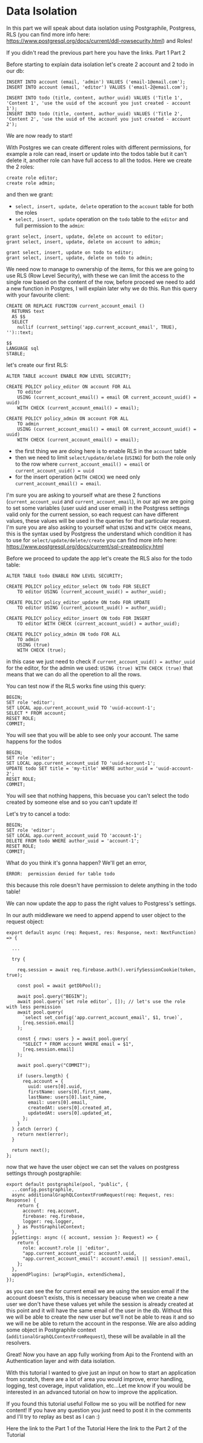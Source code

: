 # Data Isolation

In this part we will speak about data isolation using Postgraphile, Postgress, RLS (you can find more info here: https://www.postgresql.org/docs/current/ddl-rowsecurity.html) and Roles!

If you didn't read the previous part here you have the links.
Part 1
Part 2

Before starting to explain data isolation let's create 2 account and 2 todo in our db:

```
INSERT INTO account (email, 'admin') VALUES ('email-1@email.com');
INSERT INTO account (email, 'editor') VALUES ('email-2@email.com');

INSERT INTO todo (title, content, author_uuid) VALUES ('Title 1', 'Content 1', 'use the uuid of the account you just created - account 1');
INSERT INTO todo (title, content, author_uuid) VALUES ('Title 2', 'Content 2', 'use the uuid of the account you just created - account 2');
```

We are now ready to start!

With Postgres we can create different roles with different permissions, for example a role can read, insert or update into the todos table but it can't delete it, another role can have full access to all the todos. Here we create the 2 roles:

```
create role editor;
create role admin;
```

and then we grant:

- `select, insert, update, delete` operation to the `account` table for both the roles
- `select, insert, update` operation on the `todo` table to the `editor` and full permission to the `admin`:

```
grant select, insert, update, delete on account to editor;
grant select, insert, update, delete on account to admin;

grant select, insert, update on todo to editor;
grant select, insert, update, delete on todo to admin;
```

We need now to manage to ownership of the items, for this we are going to use RLS (Row Level Security), with these we can limit the access to the single row based on the content of the row, before proceed we need to add a new function in Postgres, I will explain later why we do this. Run this query with your favourite client:

```
CREATE OR REPLACE FUNCTION current_account_email ()
  RETURNS text
  AS $$
  SELECT
    nullif (current_setting('app.current_account_email', TRUE), '')::text;

$$
LANGUAGE sql
STABLE;
```

let's create our first RLS:

```
ALTER TABLE account ENABLE ROW LEVEL SECURITY;

CREATE POLICY policy_editor ON account FOR ALL
    TO editor
    USING (current_account_email() = email OR current_account_uuid() = uuid)
    WITH CHECK (current_account_email() = email);

CREATE POLICY policy_admin ON account FOR ALL
    TO admin
    USING (current_account_email() = email OR current_account_uuid() = uuid)
    WITH CHECK (current_account_email() = email);
```

- the first thing we are doing here is to enable RLS in the `account` table 
- then we need to limit `select/update/delete` (`USING`) for both the role only to the row where `current_account_email() = email` or `current_account_uuid() = uuid`
- for the insert operation (`WITH CHECK`) we need only `current_account_email() = email`.

I'm sure you are asking to yourself what are these 2 functions (`current_account_uuid` and `current_account_email`), in our api we are going to set some variables (user uuid and user email) in the Postgress settings valid only for the current session, so each request can have different values, these values will be used in the queries for that particular request. I'm sure you are also asking to yourself what `USING` and `WITH CHECK` means, this is the syntax used by Postgress the understand which condition it has to use for `select/update/delete/create` you can find more info here: https://www.postgresql.org/docs/current/sql-createpolicy.html

Before we proceed to update the app let's create the RLS also for the todo table:

```
ALTER TABLE todo ENABLE ROW LEVEL SECURITY;

CREATE POLICY policy_editor_select ON todo FOR SELECT
    TO editor USING (current_account_uuid() = author_uuid);

CREATE POLICY policy_editor_update ON todo FOR UPDATE
    TO editor USING (current_account_uuid() = author_uuid);

CREATE POLICY policy_editor_insert ON todo FOR INSERT
    TO editor WITH CHECK (current_account_uuid() = author_uuid);

CREATE POLICY policy_admin ON todo FOR ALL
    TO admin
    USING (true)
    WITH CHECK (true);
```

in this case we just need to check if `current_account_uuid() = author_uuid` for the editor, for the admin we used: `USING (true) WITH CHECK (true)` that means that we can do all the operetion to all the rows.

You can test now if the RLS works fine using this query:

```
BEGIN;
SET role 'editor';
SET LOCAL app.current_account_uuid TO 'uuid-account-1';
SELECT * FROM account;
RESET ROLE;
COMMIT;
```

You will see that you will be able to see only your account. The same happens for the todos

```
BEGIN;
SET role 'editor';
SET LOCAL app.current_account_uuid TO 'uuid-account-1';
UPDATE todo SET title = 'my-title' WHERE author_uuid = 'uuid-account-2';
RESET ROLE;
COMMIT;
```

You will see that nothing happens, this becuase you can't select the todo created by someone else and so you can't update it!

Let's try to cancel a todo:

```
BEGIN;
SET role 'editor';
SET LOCAL app.current_account_uuid TO 'account-1';
DELETE FROM todo WHERE author_uuid = 'account-1';
RESET ROLE;
COMMIT;
```

What do you think it's gonna happen? We'll get an error, 

```
ERROR:  permission denied for table todo
```

this because this role doesn't have permission to delete anything in the todo table!

We can now update the app to pass the right values to Postgress's settings.

In our auth middleware we need to append append to user object to the request object:

```
export default async (req: Request, res: Response, next: NextFunction) => {

  ...

  try {

    req.session = await req.firebase.auth().verifySessionCookie(token, true);

    const pool = await getDbPool();

    await pool.query("BEGIN");
    await pool.query(`set role editor`, []); // let's use the role with less permission
    await pool.query(
      `select set_config('app.current_account_email', $1, true)`,
      [req.session.email]
    );

    const { rows: users } = await pool.query(
      "SELECT * FROM account WHERE email = $1",
      [req.session.email]
    );

    await pool.query("COMMIT");

    if (users.length) {
      req.account = {
        uuid: users[0].uuid,
        firstName: users[0].first_name,
        lastName: users[0].last_name,
        email: users[0].email,
        createdAt: users[0].created_at,
        updatedAt: users[0].updated_at,
      };
    }
  } catch (error) {
    return next(error);
  }

  return next();
};
```

now that we have the user object we can set the values on postgress settings through postgraphile:

```
export default postgraphile(pool, "public", {
  ...config.postgraphile,
  async additionalGraphQLContextFromRequest(req: Request, res: Response) {
    return {
      account: req.account,
      firebase: req.firebase,
      logger: req.logger,
    } as PostGraphileContext;
  },
  pgSettings: async ({ account, session }: Request) => {
    return {
      role: account?.role || 'editor',
      "app.current_account_uuid": account?.uuid,
      "app.current_account_email": account?.email || session?.email,
    };
  },
  appendPlugins: [wrapPlugin, extendSchema],
});
```

as you can see the for current email we are using the session email if the account doesn't exists, this is necessary beacuse when we create a new user we don't have these values yet while the session is already created at this point and it will have the same email of the user in the db. Without this we will be able to create the new user but we'll not be able to reas it and so we will ne be able to return the account in the response. We are also adding some object in Postgraphile context (`additionalGraphQLContextFromRequest`), these will be available in all the resolvers.

Great! Now you have an app fully working from Api to the Frontend with an Authentication layer and with data isolation.


With this tutorial I wanted to give just an input on how to start an application from scratch, there are a lot of area you would improve, error handling, logging, test coverage, input validation, etc...Let me know if you would be interested in an advanced tutorial on how to improve the application.


If you found this tutorial useful Follow me so you will be notified for new content! If you have any question you just need to post it in the comments and I'll try to replay as best as I can :)

Here the link to the Part 1 of the Tutorial
Here the link to the Part 2 of the Tutorial
